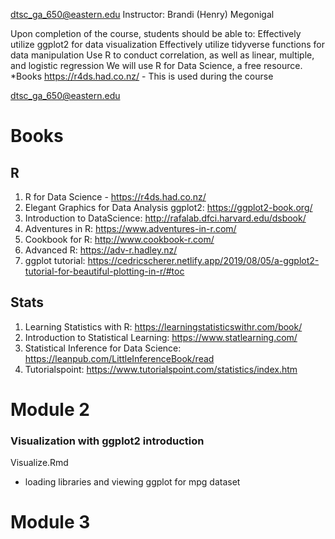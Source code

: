 dtsc_ga_650@eastern.edu
Instructor: Brandi (Henry) Megonigal


Upon completion of the course, students should be able to:
Effectively utilize ggplot2 for data visualization
Effectively utilize tidyverse functions for data manipulation
Use R to conduct correlation, as well as linear, multiple, and logistic regression
We will use R for Data Science, a free resource.  
*Books
https://r4ds.had.co.nz/ - This is used during the course

dtsc_ga_650@eastern.edu

# Books
## R
1. R for Data Science - https://r4ds.had.co.nz/
2. Elegant Graphics for Data Analysis ggplot2: https://ggplot2-book.org/
3. Introduction to DataScience: http://rafalab.dfci.harvard.edu/dsbook/
4. Adventures in R: https://www.adventures-in-r.com/
5. Cookbook for R: http://www.cookbook-r.com/
6. Advanced R: https://adv-r.hadley.nz/
7. ggplot tutorial: https://cedricscherer.netlify.app/2019/08/05/a-ggplot2-tutorial-for-beautiful-plotting-in-r/#toc
## Stats
1. Learning Statistics with R: https://learningstatisticswithr.com/book/
2. Introduction to Statistical Learning: https://www.statlearning.com/
3. Statistical Inference for Data Science: https://leanpub.com/LittleInferenceBook/read
4. Tutorialspoint: https://www.tutorialspoint.com/statistics/index.htm

# Module 2
### Visualization with ggplot2 introduction
Visualize.Rmd
- loading libraries and viewing ggplot for mpg dataset

# Module 3
